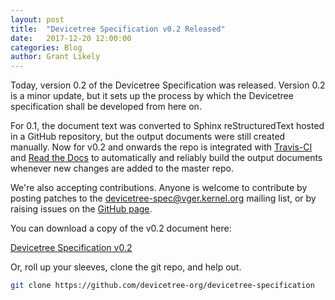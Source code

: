```yaml
---
layout: post
title:  "Devicetree Specification v0.2 Released"
date:   2017-12-20 12:00:00
categories: Blog
author: Grant Likely
---
```


Today, version 0.2 of the Devicetree Specification was released.
Version 0.2 is a minor update, but it sets up the process by which
the Devicetree specification shall be developed from here on.

For 0.1, the document text was converted to Sphinx reStructuredText hosted
in a GitHub repository, but the output documents were still created manually.
Now for v0.2 and onwards the repo is integrated with
[Travis-CI](https://travis-ci.com) and [Read the Docs](https://readthedocs.org)
to automatically and reliably build the output documents whenever new
changes are added to the master repo.

We're also accepting contributions.
Anyone is welcome to contribute by posting patches to the
 devicetree-spec@vger.kernel.org mailing list, or by raising issues on the
[GitHub page](https://github.com/devicetree-org/devicetree-specification/issues).

You can download a copy of the v0.2 document here:

[Devicetree Specification v0.2](https://github.com/devicetree-org/devicetree-specification/releases/tag/v0.2)

Or, roll up your sleeves, clone the git repo, and help out.

```bash
git clone https://github.com/devicetree-org/devicetree-specification
```


